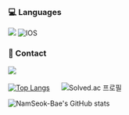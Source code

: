 <div>
<h3>💻  Languages</h3>
<img src="https://img.shields.io/badge/Swift-F05138?style=flat-square&logo=Swift&logoColor=white"><!-- Java -->
<img alt="IOS" src="https://img.shields.io/badge/-IOS-000?style=flat-square&logo=apple&logoColor=ffffff" />


### 📮 Contact
 <a href="mailto:qoskatjr2@gmail.com"><img src="https://img.shields.io/badge/Gmail-d14836?style=flat-square&logo=Gmail&logoColor=white&link=qoskatjr2@gmail.com"/></a>
<br>
<br>
[![Top Langs](https://github-readme-stats.vercel.app/api/top-langs/?username=NamSeok-Bae&layout=compact)](https://github.com/NamSeok-Bae/github-readme-stats) &nbsp;&nbsp;&nbsp;&nbsp;
![Solved.ac 프로필](http://mazassumnida.wtf/api/v2/generate_badge?boj=poqo2) 
 
![NamSeok-Bae's GitHub stats](https://github-readme-stats.vercel.app/api?username=NamSeok-Bae&show_icons=true&count_private=true)
 
</div>
